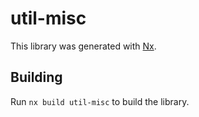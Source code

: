 # util-misc

This library was generated with [Nx](https://nx.dev).

## Building

Run `nx build util-misc` to build the library.
